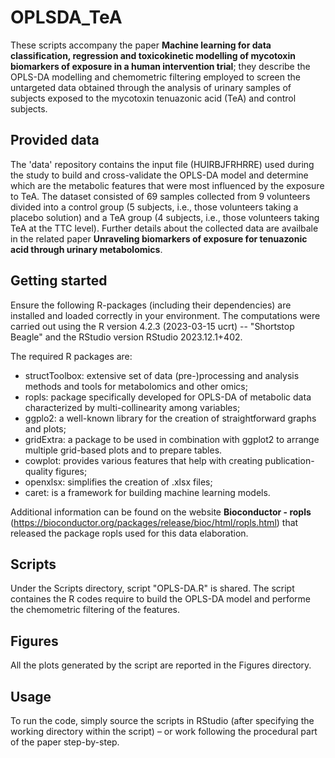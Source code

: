 # OPLSDA_TeA
These scripts accompany the paper **Machine learning for data classification, regression and toxicokinetic modelling of mycotoxin biomarkers of exposure in a human intervention trial**; they describe the OPLS-DA modelling and chemometric filtering employed to screen the untargeted data obtained through the analysis of urinary samples of subjects exposed to the mycotoxin tenuazonic acid (TeA) and control subjects.

## Provided data
The 'data' repository contains the input file (HUIRBJFRHRRE) used during the study to build and cross-validate the OPLS-DA model and determine which are the metabolic features that were most influenced by the exposure to TeA. The dataset consisted of 69 samples collected from 9 volunteers divided into a control group (5 subjects, i.e., those volunteers taking a placebo solution) and a TeA group (4 subjects, i.e., those volunteers taking TeA at the TTC level). Further details about the collected data are availbale in the related paper **Unraveling biomarkers of exposure for tenuazonic acid through urinary metabolomics**. 

## Getting started
Ensure the following R-packages (including their dependencies) are installed and loaded correctly in your environment. The computations were carried out using the R version 4.2.3 (2023-03-15 ucrt) -- "Shortstop Beagle" and the RStudio version RStudio 2023.12.1+402.

The required R packages are:

* structToolbox: extensive set of data (pre-)processing and analysis methods and tools for metabolomics and other omics;
* ropls: package specifically developed for OPLS-DA of metabolic data characterized by multi-collinearity among variables;
* ggplo2: a well-known library for the creation of straightforward graphs and plots;
* gridExtra: a package to be used in combination with ggplot2 to arrange multiple grid-based plots and to prepare tables.
* cowplot: provides various features that help with creating publication-quality figures;
* openxlsx: simplifies the creation of .xlsx files;
* caret: is a framework for building machine learning models.

Additional information can be found on the website **Bioconductor - ropls** (https://bioconductor.org/packages/release/bioc/html/ropls.html) that released the package ropls used for this data elaboration.
  
## Scripts
Under the Scripts directory, script "OPLS-DA.R" is shared. The script containes the R codes require to build the OPLS-DA model and performe the chemometric filtering of the features. 

## Figures
All the plots generated by the script are reported in the Figures directory.

## Usage
To run the code, simply source the scripts in RStudio (after specifying the working directory within the script) – or work following the procedural part of the paper step-by-step.

